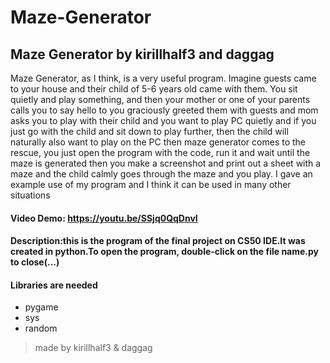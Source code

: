 # Maze-Generator
Maze Generator by kirillhalf3 and daggag
---
Maze Generator, as I think, is a very useful program. Imagine guests came to your house and their child of 5-6 years old came with them. You sit quietly and play something, and then your mother or one of your parents calls you to say hello to you graciously greeted them with guests and mom asks you to play with their child and you want to play PC quietly and if you just go with the child and sit down to play further, then the child will naturally also want to play on the PC
then maze generator comes to the rescue, you just open the program with the code, run it and wait until the maze is generated
then you make a screenshot
and print out a sheet with a maze and the child calmly goes through the maze and you play. I gave an example use of my program and I think it can be used in many other situations
#### Video Demo: <https://youtu.be/SSjq0QqDnvI>
#### Description:this is the program of the final project on CS50 IDE.It was created in python.To open the program, double-click on the file name.py to close(...)
  #### Libraries are needed
 * pygame
 * sys
 * random
> made by kirillhalf3 & daggag
